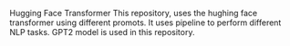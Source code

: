 Hugging Face Transformer
This repository, uses the hughing face transformer using different promots. It uses pipeline to perform different NLP tasks. GPT2 model is used in this repository. 
